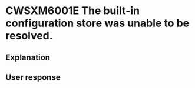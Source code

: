 # CWSXM6001E The built-in configuration store was unable to be resolved.

## Explanation

## User response